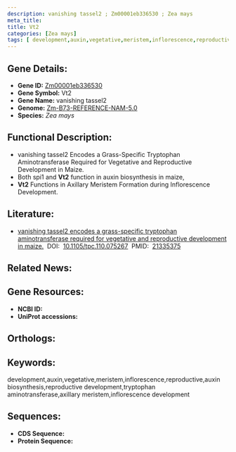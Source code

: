 ```yaml
---
description: vanishing tassel2 ; Zm00001eb336530 ; Zea mays
meta_title:
title: Vt2
categories: [Zea mays]
tags: [ development,auxin,vegetative,meristem,inflorescence,reproductive,auxin biosynthesis,reproductive development,tryptophan aminotransferase,axillary meristem,inflorescence development ]
---
```


## Gene Details:
- **Gene ID:**	[Zm00001eb336530]()
- **Gene Symbol:** Vt2
- **Gene Name:** vanishing tassel2
- **Genome:** [Zm-B73-REFERENCE-NAM-5.0]()
- **Species:** *Zea mays*

## Functional Description:
   - vanishing tassel2 Encodes a Grass-Specific Tryptophan Aminotransferase Required for Vegetative and Reproductive Development in Maize.
   - Both spi1 and **Vt2** function in auxin biosynthesis in maize,
   - **Vt2** Functions in Axillary Meristem Formation during Inflorescence Development.

## Literature:
   - [vanishing tassel2 encodes a grass-specific tryptophan aminotransferase required for vegetative and reproductive development in maize.]( https://academic.oup.com/plcell/article/23/2/550/6095115?login=true)&nbsp;&nbsp;DOI:&nbsp;&nbsp;[10.1105/tpc.110.075267](https://academic.oup.com/plcell/article/23/2/550/6095115?login=true)&nbsp;&nbsp;PMID:&nbsp;&nbsp;[21335375](https://pubmed.ncbi.nlm.nih.gov/21335375/)

## Related News:

## Gene Resources:
- **NCBI ID:** [](https://www.ncbi.nlm.nih.gov/gene/?term=)
- **UniProt accessions:** [](https://www.uniprot.org/uniprotkb//entry)

## Orthologs:

## Keywords:
development,auxin,vegetative,meristem,inflorescence,reproductive,auxin biosynthesis,reproductive development,tryptophan aminotransferase,axillary meristem,inflorescence development

## Sequences:
- **CDS Sequence:**
- **Protein Sequence:**
